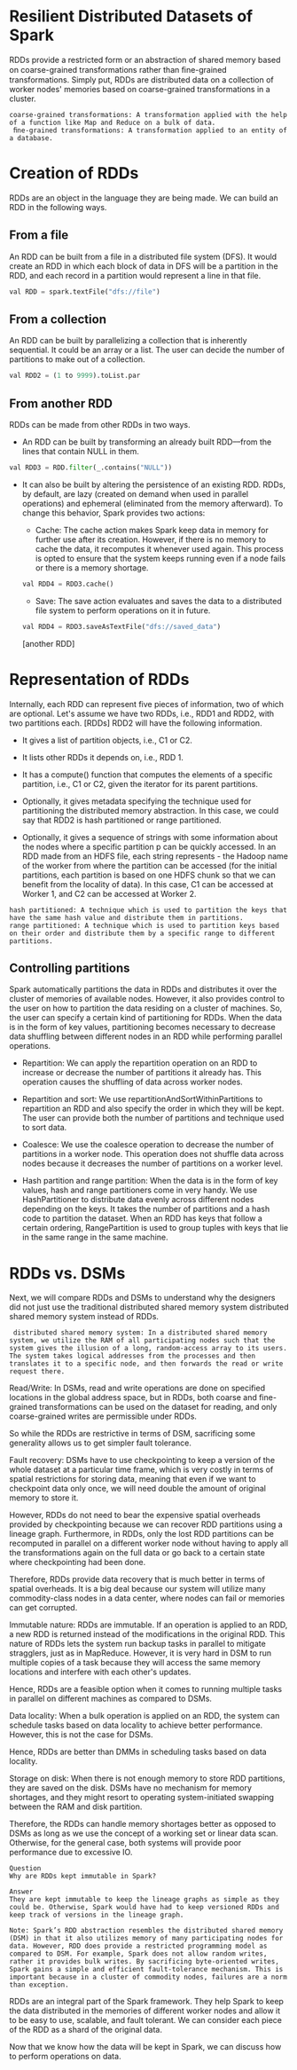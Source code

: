 # Resilient Distributed Datasets of Spark
RDDs provide a restricted form or an abstraction of shared memory based on coarse-grained transformations rather than ﬁne-grained transformations. Simply put, RDDs are distributed data on a collection of worker nodes' memories based on coarse-grained transformations in a cluster.
```
coarse-grained transformations: A transformation applied with the help of a function like Map and Reduce on a bulk of data.
 ﬁne-grained transformations: A transformation applied to an entity of a database.
```

# Creation of RDDs
RDDs are an object in the language they are being made. We can build an RDD in the following ways.

## From a file
An RDD can be built from a file in a distributed file system (DFS). It would create an RDD in which each block of data in DFS will be a partition in the RDD, and each record in a partition would represent a line in that file.
```python
val RDD = spark.textFile("dfs://file")
```
## From a collection
An RDD can be built by parallelizing a collection that is inherently sequential. It could be an array or a list. The user can decide the number of partitions to make out of a collection.
```python
val RDD2 = (1 to 9999).toList.par
```

## From another RDD
RDDs can be made from other RDDs in two ways.

- An RDD can be built by transforming an already built RDD––from the lines that contain NULL in them.
```python
val RDD3 = RDD.filter(_.contains("NULL"))
```
- It can also be built by altering the persistence of an existing RDD. RDDs, by default, are lazy (created on demand when used in parallel operations) and ephemeral (eliminated from the memory afterward). To change this behavior, Spark provides two actions:

    - Cache: The cache action makes Spark keep data in memory for further use after its creation. However, if there is no memory to cache the data, it recomputes it whenever used again. This process is opted to ensure that the system keeps running even if a node fails or there is a memory shortage.
    ```python
    val RDD4 = RDD3.cache()
    ```
    - Save: The save action evaluates and saves the data to a distributed file system to perform operations on it in future.
    ```python
    val RDD4 = RDD3.saveAsTextFile("dfs://saved_data")
    ```
    [another RDD]
# Representation of RDDs
Internally, each RDD can represent five pieces of information, two of which are optional. Let's assume we have two RDDs, i.e., RDD1 and RDD2, with two partitions each.
[RDDs]
RDD2 will have the following information.

- It gives a list of partition objects, i.e., C1 or C2.

- It lists other RDDs it depends on, i.e., RDD 1.

- It has a compute() function that computes the elements of a specific partition, i.e., C1 or C2, given the iterator for its parent partitions.

- Optionally, it gives metadata specifying the technique used for partitioning the distributed memory abstraction. In this case, we could say that RDD2 is hash partitioned or range partitioned.

- Optionally, it gives a sequence of strings with some information about the nodes where a specific partition p can be quickly accessed. In an RDD made from an HDFS file, each string represents - the Hadoop name of the worker from where the partition can be accessed (for the initial partitions, each partition is based on one HDFS chunk so that we can benefit from the locality of data). In this case, C1 can be accessed at Worker 1, and C2 can be accessed at Worker 2.

```
hash partitioned: A technique which is used to partition the keys that have the same hash value and distribute them in partitions.
range partitioned: A technique which is used to partition keys based on their order and distribute them by a specific range to different partitions.
```


## Controlling partitions
Spark automatically partitions the data in RDDs and distributes it over the cluster of memories of available nodes. However, it also provides control to the user on how to partition the data residing on a cluster of machines. So, the user can specify a certain kind of partitioning for RDDs. When the data is in the form of key values, partitioning becomes necessary to decrease data shuffling between different nodes in an RDD while performing parallel operations.

- Repartition: We can apply the repartition operation on an RDD to increase or decrease the number of partitions it already has. This operation causes the shuffling of data across worker nodes.

- Repartition and sort: We use repartitionAndSortWithinPartitions to repartition an RDD and also specify the order in which they will be kept. The user can provide both the number of partitions and technique used to sort data.

- Coalesce: We use the coalesce operation to decrease the number of partitions in a worker node. This operation does not shuffle data across nodes because it decreases the number of partitions on a worker level.

- Hash partition and range partition: When the data is in the form of key values, hash and range partitioners come in very handy. We use HashPartitioner to distribute data evenly across different nodes depending on the keys. It takes the number of partitions and a hash code to partition the dataset. When an RDD has keys that follow a certain ordering, RangePartition is used to group tuples with keys that lie in the same range in the same machine.


# RDDs vs. DSMs
Next, we will compare RDDs and DSMs to understand why the designers did not just use the traditional distributed shared memory system distributed shared memory system instead of RDDs.
```
 distributed shared memory system: In a distributed shared memory system, we utilize the RAM of all participating nodes such that the system gives the illusion of a long, random-access array to its users. The system takes logical addresses from the processes and then translates it to a specific node, and then forwards the read or write request there.
 ```


Read/Write: In DSMs, read and write operations are done on specified locations in the global address space, but in RDDs, both coarse and fine-grained transformations can be used on the dataset for reading, and only coarse-grained writes are permissible under RDDs.

So while the RDDs are restrictive in terms of DSM, sacrificing some generality allows us to get simpler fault tolerance.

Fault recovery: DSMs have to use checkpointing to keep a version of the whole dataset at a particular time frame, which is very costly in terms of spatial restrictions for storing data, meaning that even if we want to checkpoint data only once, we will need double the amount of original memory to store it.

However, RDDs do not need to bear the expensive spatial overheads provided by checkpointing because we can recover RDD partitions using a lineage graph. Furthermore, in RDDs, only the lost RDD partitions can be recomputed in parallel on a different worker node without having to apply all the transformations again on the full data or go back to a certain state where checkpointing had been done.

Therefore, RDDs provide data recovery that is much better in terms of spatial overheads. It is a big deal because our system will utilize many commodity-class nodes in a data center, where nodes can fail or memories can get corrupted.

Immutable nature: RDDs are immutable. If an operation is applied to an RDD, a new RDD is returned instead of the modifications in the original RDD. This nature of RDDs lets the system run backup tasks in parallel to mitigate stragglers, just as in MapReduce. However, it is very hard in DSM to run multiple copies of a task because they will access the same memory locations and interfere with each other's updates.

Hence, RDDs are a feasible option when it comes to running multiple tasks in parallel on different machines as compared to DSMs.

Data locality: When a bulk operation is applied on an RDD, the system can schedule tasks based on data locality to achieve better performance. However, this is not the case for DSMs.

Hence, RDDs are better than DMMs in scheduling tasks based on data locality.

Storage on disk: When there is not enough memory to store RDD partitions, they are saved on the disk. DSMs have no mechanism for memory shortages, and they might resort to operating system-initiated swapping between the RAM and disk partition.

Therefore, the RDDs can handle memory shortages better as opposed to DSMs as long as we use the concept of a working set or linear data scan. Otherwise, for the general case, both systems will provide poor performance due to excessive IO.

```
Question
Why are RDDs kept immutable in Spark?

Answer
They are kept immutable to keep the lineage graphs as simple as they could be. Otherwise, Spark would have had to keep versioned RDDs and keep track of versions in the lineage graph.
```

```
Note: Spark’s RDD abstraction resembles the distributed shared memory (DSM) in that it also utilizes memory of many participating nodes for data. However, RDD does provide a restricted programming model as compared to DSM. For example, Spark does not allow random writes, rather it provides bulk writes. By sacrificing byte-oriented writes, Spark gains a simple and efficient fault-tolerance mechanism. This is important because in a cluster of commodity nodes, failures are a norm than exception.
```

RDDs are an integral part of the Spark framework. They help Spark to keep the data distributed in the memories of different worker nodes and allow it to be easy to use, scalable, and fault tolerant. We can consider each piece of the RDD as a shard of the original data.

Now that we know how the data will be kept in Spark, we can discuss how to perform operations on data.
